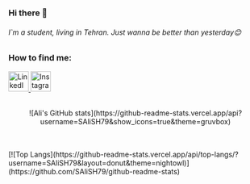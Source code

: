 ### Hi there 👋
###### I`m a student, living in Tehran. Just wanna be better than yesterday😊

### How to find me:

<a href="https://www.linkedin.com/in/seyedali-s-b30a4b1a0/"><img src="https://upload.wikimedia.org/wikipedia/commons/e/e9/Linkedin_icon.svg" alt="LinkedIn" width="40" height="40">
<a href="https://www.instagram.com/salisho9779/"><img src="https://www.shareicon.net/data/512x512/2015/08/04/79822_circle_512x512.png" alt="Instagram" width="40" height="40">
</a>
<br >
<br >
<p align="center">
![Ali's GitHub stats](https://github-readme-stats.vercel.app/api?username=SAliSH79&show_icons=true&theme=gruvbox) </p>
<br >
<br >
[![Top Langs](https://github-readme-stats.vercel.app/api/top-langs/?username=SAliSH79&layout=donut&theme=nightowl)](https://github.com/SAliSH79/github-readme-stats)


